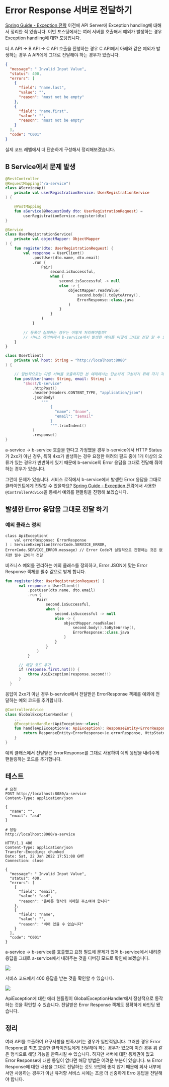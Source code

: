 # Error Response 서버로 전달하기

[Spring Guide - Exception 전략](https://cheese10yun.github.io/spring-guide-exception/) 이전에 API Server에 Exception handling에 대해서 정리한 적 있습니다. 이번 포스팅에서는 여러 서버를 호출해서 예외가 발생하는 경우 Exception handling에 대한 포팅입니다.

더 A API -> B API -> C API 호출을 진행하는 경우 C API에서 아래와 같은 예외가 발생하는 경우 A API에게 그대로 전달해야 하는 경우가 있습니다.

```json
{
  "message": " Invalid Input Value",
  "status": 400,
  "errors": [
    {
      "field": "name.last",
      "value": "",
      "reason": "must not be empty"
    },
    {
      "field": "name.first",
      "value": "",
      "reason": "must not be empty"
    }
  ],
  "code": "C001"
}
```

실제 코드 레벨에서 더 단순하게 구성해서 정리해보겠습니다.

## B Service에서 문제 발생

```kotlin
@RestController
@RequestMapping("/a-service")
class AServiceApi(
    private val userRegistrationService: UserRegistrationService
) {

    @PostMapping
    fun aService(@RequestBody dto: UserRegistrationRequest) =
        userRegistrationService.register(dto)
}

@Service
class UserRegistrationService(
    private val objectMapper: ObjectMapper
) {
    fun register(dto: UserRegistrationRequest) {
        val response = UserClient()
            .postUser(dto.name, dto.email)
            .run {
                Pair(
                    second.isSuccessful,
                    when {
                        second.isSuccessful -> null
                        else -> {
                            objectMapper.readValue(
                                second.body().toByteArray(),
                                ErrorResponse::class.java
                            )
                        }
                    }
                )
            }
        
        // 등록이 실패하는 경우는 어떻게 처리해야할까?
        // 서비스 레이어에서 b-service에서 발생한 예외를 어떻게 그대로 전달 할 수 있을까?
    }
}

class UserClient(
    private val host: String = "http://localhost:8080"
) {

    // 일반적으로는 다른 서버를 호출하지만 본 예제에서는 단순하게 구성하기 위해 자기 자신을 호출하게 진행
    fun postUser(name: String, email: String) =
        "$host/b-service"
            .httpPost()
            .header(Headers.CONTENT_TYPE, "application/json")
            .jsonBody(
                """
                    {
                      "name": "$name",
                      "email": "$email"
                    }
                    """.trimIndent()
            )
            .response()
}
```
a-service -> b-service 호출을 한다고 가정했을 경우 b-service에서 HTTP Status가 2xx가 아닌 경우, 특히 4xx가 발생하는 경우 요청한 여려의 필드 중에 1개 이상의 오류가 있는 경우가 빈번하게 있기 때문에 b-service의 Error 응답을 그대로 전달해 줘야 하는 경우가 있습니다.

그런데 문제가 있습니다. 서비스 로직에서 b-service에서 발생한 Error 응답을 그대로 클라이언트에게 전달할 수 있을까요? [Spring Guide - Exception 전략](https://cheese10yun.github.io/spring-guide-exception/)에서 사용한 `@ControllerAdvice`을 통해서 예외를 핸들링을 진행해 보겠습니다.

## 발생한 Error 응답을 그대로 전달 하기

### 예외 클래스 정의
```
class ApiException(
    val errorResponse: ErrorResponse
) : ServiceException(ErrorCode.SERVICE_ERROR, ErrorCode.SERVICE_ERROR.message) // Error Code가 실질적으로 진행하는 것은 없지만 필수 값이라 전달
```

비즈니스 예외를 관리하는 예외 클래스를 정의하고, Error JSON에 맞는 Error Response 객체를 필수 값으로 받게 합니다.

```kotlin
fun register(dto: UserRegistrationRequest) {
      val response = UserClient()
          .postUser(dto.name, dto.email)
          .run {
              Pair(
                  second.isSuccessful,
                  when {
                      second.isSuccessful -> null
                      else -> {
                          objectMapper.readValue(
                              second.body().toByteArray(),
                              ErrorResponse::class.java
                          )
                      }
                  }
              )
          }

      // 해당 코드 추가
      if (response.first.not()) {
          throw ApiException(response.second!!)
      }
  }
```

응답이 2xx가 아닌 경우 b-service에서 전달받은 ErrorResponse 객체를 예외에 전달하는 예외 코드를 추가합니다.


```kotlin
@ControllerAdvice
class GlobalExceptionHandler {
    ...
    @ExceptionHandler(ApiException::class)
    fun handleApiException(e: ApiException): ResponseEntity<ErrorResponse> {
        return ResponseEntity<ErrorResponse>(e.errorResponse, HttpStatus.valueOf(e.errorResponse.status))
    }
}
```
예외 클래스에서 전달받은 ErrorResponse를 그대로 사용하여 예외 응답을 내려주게 핸들링하는 코드를 추가합니다.

## 테스트

```
# 요청
POST http://localhost:8080/a-service
Content-Type: application/json

{
  "name": "",
  "email": "asd"
}

# 응답
http://localhost:8080/a-service

HTTP/1.1 400 
Content-Type: application/json
Transfer-Encoding: chunked
Date: Sat, 22 Jan 2022 17:51:08 GMT
Connection: close

{
  "message": " Invalid Input Value",
  "status": 400,
  "errors": [
    {
      "field": "email",
      "value": "asd",
      "reason": "올바른 형식의 이메일 주소여야 합니다"
    },
    {
      "field": "name",
      "value": "",
      "reason": "비어 있을 수 없습니다"
    }
  ],
  "code": "C001"
}
```
a-service -> b-service를 호출했고 요청 필드에 문제가 있어 b-service에서 내려준 응답을 그대로 a-service에서 내려주는 것을 디버깅 모드로 확인해 보겠습니다.

![](https://raw.githubusercontent.com/cheese10yun/blog-sample/master/msa-error-response/img/error-1.png)

서비스 코드에서 400 응답을 받는 것을 확인할 수 있습니다.

![](https://raw.githubusercontent.com/cheese10yun/blog-sample/master/msa-error-response/img/error-2.png)


ApiException에 대한 에러 핸들링이 GlobalExceptionHandler에서 정상적으로 동작하는 것을 확인할 수 있습니다. 전달받은 Error Response 객체도 정확하게 바인딩 됐습니다.

## 정리

여러 API를 호출하여 요구사항을 만족시키는 경우가 일반적입니다. 그러한 경우 Error Respone를 최초 호출한 클라이언트에게 전달해야 하는 경우가 있으며 이런 경우 위 같은 형식으로 해당 기능을 만족시킬 수 있습니다. 하지만 서버에 대한 통제권이 없고 Error Response에 대한 통일이 없다면 해당 방법은 어려운 부분이 있습니다. 또 Error Response에 대한 내용을 그대로 전달하는 것도 보안에 좋지 않기 때문에 회사 내부에서만 사용하는 경우가 아닌 유저향 서비스 시에는 조금 더 신중하게 Erro 응답을 전달해야 합니다.